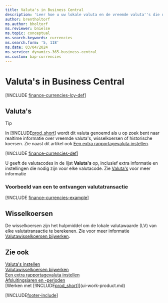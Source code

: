 ```yaml
---
title: Valuta's in Business Central
description: 'Leer hoe u uw lokale valuta en de vreemde valuta''s die uw bedrijf gebruikt, definieert.'
author: brentholtorf
ms.author: bholtorf
ms.reviewer: bnielse
ms.topic: conceptual
ms.search.keywords: currencies
ms.search.form: '5, 118'
ms.date: 03/04/2024
ms.service: dynamics-365-business-central
ms.custom: bap-currencies
---
```

# <a name="currencies-in-business-central"></a>Valuta's in Business Central

[!INCLUDE [finance-currencies-lcy-def](includes/finance-currencies-lcy-def.md)]

## <a name="currencies"></a>Valuta's

> [!TIP]  
> In [!INCLUDE[prod_short](includes/prod_short.md)] wordt dit valuta genoemd als u op zoek bent naar realtime informatie over vreemde valuta's, wisselkoersen of historische koersen. Zie naast dit artikel ook [Een extra rapportagevaluta instellen](finance-how-setup-additional-currencies.md).

[!INCLUDE [finance-currencies-def](includes/finance-currencies-def.md)]

U geeft de valutacodes in de lijst **Valuta's** op, inclusief extra informatie en instellingen die nodig zijn voor elke valutacode. Zie [Valuta's](finance-set-up-currencies.md#curr) voor meer informatie

### <a name="example-of-a-receivable-currency-transaction"></a>Voorbeeld van een te ontvangen valutatransactie

[!INCLUDE [finance-currencies-example](includes/finance-currencies-example.md)]

## <a name="exchange-rates"></a>Wisselkoersen

De wisselkoersen zijn het hulpmiddel om de lokale valutawaarde (LV) van elke valutatransactie te berekenen. Zie voor meer informatie [Valutawisselkoersen bijwerken](finance-how-update-currencies.md).  

## <a name="see-also"></a>Zie ook

[Valuta's instellen](finance-set-up-currencies.md)  
[Valutawisselkoersen bijwerken](finance-how-update-currencies.md)  
[Een extra rapportagevaluta instellen](finance-how-setup-additional-currencies.md)  
[Afsluitingsjaren en -perioden](year-close-years-periods.md)  
[Werken met [!INCLUDE[prod_short](includes/prod_short.md)]](ui-work-product.md)


[!INCLUDE[footer-include](includes/footer-banner.md)]
